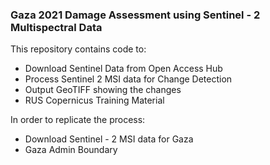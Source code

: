 ### Gaza 2021 Damage Assessment using Sentinel - 2 Multispectral Data

This repository contains code to:
  * Download Sentinel Data from Open Access Hub
  * Process Sentinel 2 MSI data for Change Detection
  * Output GeoTIFF showing the changes
  * RUS Copernicus Training Material

In order to replicate the process:
  * Download Sentinel - 2 MSI data for Gaza
  * Gaza Admin Boundary 
